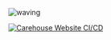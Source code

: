 ![waving](https://capsule-render.vercel.app/api?type=waving&height=200&text=Hey!&fontAlign=80&fontAlignY=40&color=gradient)

[![Carehouse Website CI/CD](https://github.com/george-lamprinos/carehouse-website/actions/workflows/azure-static-web-apps-kind-sky-0b74c5a03.yml/badge.svg?branch=main)](https://github.com/george-lamprinos/carehouse-website/actions/workflows/azure-static-web-apps-kind-sky-0b74c5a03.yml)

<!--
https://bootcamp.uxdesign.cc/how-to-design-an-attractive-github-profile-readme-3618d6c53783
https://github.com/kyechan99/capsule-render

**george-lamprinos/george-lamprinos** is a ✨ _special_ ✨ repository because its `README.md` (this file) appears on your GitHub profile.

Here are some ideas to get you started:

- 🔭 I’m currently working on ...
- 🌱 I’m currently learning ...
- 👯 I’m looking to collaborate on ...
- 🤔 I’m looking for help with ...
- 💬 Ask me about ...
- 📫 How to reach me: ...
- 😄 Pronouns: ...
- ⚡ Fun fact: ...
-->
